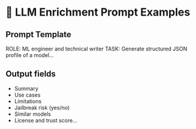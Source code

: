 # 🧠 LLM Enrichment Prompt Examples

## Prompt Template
ROLE: ML engineer and technical writer
TASK: Generate structured JSON profile of a model...

## Output fields
- Summary
- Use cases
- Limitations
- Jailbreak risk (yes/no)
- Similar models
- License and trust score...